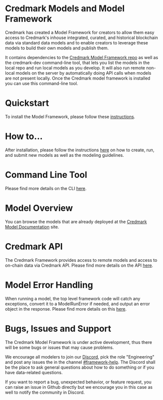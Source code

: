 # Credmark Models and Model Framework

Credmark has created a Model Framework for creators to allow them easy access to Credmark's inhouse integrated, curated, and historical blockchain data via standard data models and to enable creators to leverage these models to build their own models and publish them.

It contains dependencies to the [Credmark Model Framework repo](https://github.com/credmark/credmark-model-framework-py) as well as the credmark-dev command-line tool, that lets you list the models in the local repo and run local models as you develop. It will also run remote non-local models on the server by automatically doing API calls when models are not present locally. Once the Credmark model framework is installed you can use this command-line tool.

# Quickstart
To install the Model Framework, please follow these [instructions](https://developer-docs.credmark.com/en/latest/usage.html).

# How to...
After installation, please follow the instructions [here](https://developer-docs.credmark.com/en/latest/how_to.html) on how to create, run, and submit new models as well as the modeling guidelines.

# Command Line Tool
Please find more details on the CLI [here](https://developer-docs.credmark.com/en/latest/credmark_dev.html).

# Model Overview
You can browse the models that are already deployed at the [Credmark Model Documentation](https://gateway.credmark.com/model-docs) site.

# Credmark API
The Credmark Framework provides access to remote models and access to on-chain data via Credmark API. Please find more details on the API [here](https://developer-docs.credmark.com/en/latest/api.html).

# Model Error Handling
When running a model, the top level framework code will catch any exceptions, convert it to a ModelRunError if needed, and output an error object in the response. Please find more details on this [here](https://developer-docs.credmark.com/en/latest/errors.html#).

# Bugs, Issues and Support
The Credmark Model Framework is under active development, thus there will be some bugs or issues that may cause problems. 

We encourage all modelers to join our [Discord](https://discord.com/invite/3dSfMqP3d4), pick the role "Engineering" and post any issues the in the channel [#framework-help](https://discord.com/channels/827615638540910622/965655586513485835). The Discord shall be the place to ask general questions about how to do something or if you have data-related questions.

If you want to report a bug, unexpected behavior, or feature request, you can raise an issue in Github directly but we encourage you in this case as well to notify the community in Discord.
